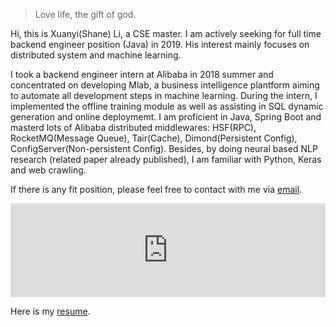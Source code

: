 

> Love life, the gift of god.


Hi, this is Xuanyi(Shane) Li, a CSE master. I am actively seeking for full time backend engineer position (Java) in 2019. His interest mainly focuses on distributed system and machine learning.

I took a backend engineer intern at Alibaba in 2018 summer and concentrated on developing Mlab, a business intelligence plantform aiming to automate all development steps in machine learning. During the intern, I implemented the offline training module as well as assisting in SQL dynamic generation and online deploymemt. I am proficient in Java, Spring Boot and masterd lots of Alibaba distributed middlewares: HSF(RPC), RocketMQ(Message Queue), Tair(Cache), Dimond(Persistent Config), ConfigServer(Non-persistent Config). Besides, by doing neural based NLP research (related paper already published), I am familiar with Python, Keras and web crawling.

If there is any fit position, please feel free to contact with me via <a href="mailto:shane.lxy@outlook.com">email</a>.

<!-- replace & to &amp and add space before </iframe> -->
<!-- <iframe src="https://shanelxy.top/assets/ResumeXuanyi.pdf&amp;embedded=true" width="100%" frameborder="0" scrolling="no"> </iframe> -->

<center><embed src="https://shanelxy.top/assets/ResumeXuanyi.pdf" width="100%"></center>

Here is my [resume]({{site.url}}/assets/ResumeXuanyi.pdf).
